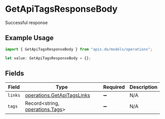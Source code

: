 # GetApiTagsResponseBody

Successful response

## Example Usage

```typescript
import { GetApiTagsResponseBody } from "apis.do/models/operations";

let value: GetApiTagsResponseBody = {};
```

## Fields

| Field                                                                    | Type                                                                     | Required                                                                 | Description                                                              |
| ------------------------------------------------------------------------ | ------------------------------------------------------------------------ | ------------------------------------------------------------------------ | ------------------------------------------------------------------------ |
| `links`                                                                  | [operations.GetApiTagsLinks](../../models/operations/getapitagslinks.md) | :heavy_minus_sign:                                                       | N/A                                                                      |
| `tags`                                                                   | Record<string, [operations.Tags](../../models/operations/tags.md)>       | :heavy_minus_sign:                                                       | N/A                                                                      |